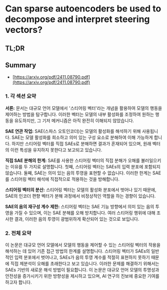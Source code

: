 # Can sparse autoencoders be used to decompose and interpret steering vectors?
## TL;DR
## Summary
- [https://arxiv.org/pdf/2411.08790.pdf](https://arxiv.org/pdf/2411.08790.pdf)

### 1. 각 섹션 요약

**서론:**
문서는 대규모 언어 모델에서 '스티어링 벡터'라는 개념을 활용하여 모델의 행동을 제어하는 방법을 탐구합니다. 이러한 벡터는 모델의 내부 활성화를 조정하여 원하는 행동을 유도하지만, 그 기저 메커니즘은 아직 완전히 이해되지 않았습니다.

**SAE 연관 작업:**
SAE(스파스 오토인코더)는 모델의 활성화를 해석하기 위해 사용됩니다. SAE는 모델 활성화를 희소하고 의미 있는 구성 요소로 분해하여 이해 가능하게 합니다. 하지만 스티어링 벡터를 직접 SAEs로 분해하면 결과가 혼재되어 있으며, 원래 벡터의 이런 특성을 유지하지 못한다고 보고되고 있습니다.

**직접 SAE 분해의 한계:**
SAE를 사용한 스티어링 벡터의 직접 분해가 오해를 불러일으키는 이유를 두 가지로 설명합니다. 첫째, 스티어링 벡터는 SAEs의 입력 분포에 포함되지 않습니다. 둘째, SAE는 의미 있는 음의 투영을 표현할 수 없습니다. 이러한 한계는 SAE를 스티어링 벡터 해석에 직접적으로 적용하는 것을 방해합니다.

**스티어링 벡터의 분산:**
스티어링 벡터는 모델의 활성화 분포에서 벗어나 있기 때문에, SAE의 인코더 편향 벡터가 분해 과정에서 비정상적인 역할을 하는 경향이 있습니다.

**SAE의 음의 재구성 계수 제한:**
스티어링 벡터는 SAE 기능 방향에서 의미 있는 음의 투영을 가질 수 있으며, 이는 SAE 분해를 오해 방치합니다. 여러 스티어링 행위에 대해 조사한 결과, 이러한 음의 투영이 광범위하게 확산되어 있는 것으로 보입니다.

### 2. 전체 요약

이 논문은 대규모 언어 모델에서 모델의 행동을 제어할 수 있는 스티어링 벡터의 작용을 해석하는 데 있어 기존 접근 방법의 한계를 설명합니다. 스티어링 벡터가 SAEs의 일반적인 입력 분포에서 벗어나고, SAEs가 음의 투영 계수를 적절히 표현하지 못하기 때문에 직접 제분석이 오해를 초래한다고 보고 있습니다. 이러한 문제를 해결하기 위해서는 SAEs 기반의 새로운 해석 방법이 필요합니다. 이 논문은 대규모 언어 모델의 투명성과 안전성을 증가시키기 위한 방향성을 제시하고 있으며, AI 연구의 진보에 중요한 기여를 하고자 합니다.